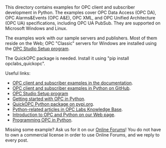 This directory contains examples for OPC client and subscriber development in Python. The examples cover OPC Data Access 
(OPC DA), OPC Alarms&Events (OPC A&E), OPC XML, and OPC Unified Architecture (OPC UA) specifications, including OPC UA 
PubSub. They are supported on Microsoft Windows and Linux.

The examples work with our sample servers and publishers. Most of them reside on the Web; OPC "Classic" servers for Windows
are installed using the [OPC Studio Setup program](https://www.opclabs.com/products/quickopc/downloads).

The QuickOPC package is needed. Install it using "pip install opclabs_quickopc".

Useful links:
* [OPC client and subscriber examples in the documentation](https://opclabs.doc-that.com/files/onlinedocs/OPCLabs-OpcStudio/Latest/examples.html).
* [OPC client and subscriber examples in Python on GitHub](https://github.com/OPCLabs/Examples-QuickOPC-Python).
* [OPC Studio Setup program](https://www.opclabs.com/products/quickopc/downloads)
* [Getting started with OPC in Python](https://opclabs.doc-that.com/files/onlinedocs/OPCLabs-OpcStudio/2024.1/User%27s%20Guide%20and%20Reference-OPC%20Studio/webframe.html#Getting%20Started%20in%20Python.html).
* [QuickOPC Python package on pypi.org](https://pypi.org/project/opclabs-quickopc/).
* [Python-related articles in OPC Labs Knowledge Base](https://kb.opclabs.com/Category:Python).
* [Introduction to OPC and Python on our Web page](https://www.opclabs.com/products/quickopc/languages-and-tools/python).
* [Programming OPC in Python](https://opclabs.doc-that.com/files/onlinedocs/OPCLabs-OpcStudio/2024.1/User%27s%20Guide%20and%20Reference-OPC%20Studio/webframe.html#Programming%20in%20Python.html).

Missing some example? Ask us for it on our [Online Forums](https://www.opclabs.com/forum/index)!
You do not have to own a commercial license in order to use Online Forums, and we reply to every post.
